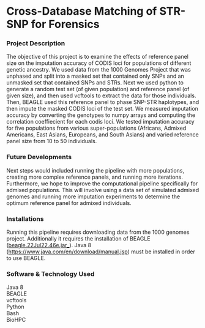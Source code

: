 # Cross-Database Matching of STR-SNP for Forensics

### Project Description
The objective of this project is to examine the effects of reference panel size on the imputation accuracy of CODIS loci for populations of different genetic ancestry. We used data from the 1000 Genomes Project that was unphased and split into a masked set that contained only SNPs and an unmasked set that contained SNPs and STRs. Next we used python to generate a random test set (of given population) and reference panel (of given size), and then used vcftools to extract the data for those individuals. Then, BEAGLE used this reference panel to phase SNP-STR haplotypes, and then impute the masked CODIS loci of the test set. We measured imputation accuracy by converting the genotypes to numpy arrays and computing the correlation coeffiecient for each codis loci. We tested imputation accuracy for five populations from various super-populations (Africans, Admixed Americans, East Asians, Europeans, and South Asians) and varied reference panel size from 10 to 50 individuals.

### Future Developments
Next steps would included running the pipeline with more populations, creating more complex reference panels, and running more iterations. Furthermore, we hope to improve the computational pipeline specifically for admixed populations. This will involve using a data set of simulated admixed genomes and running more imputation experiments to determine the optimum reference panel for admixed individuals.

### Installations
Running this pipeline requires downloading data from the 1000 genomes project. Additionally it requires the installation of BEAGLE ([beagle.22Jul22.46e.jar_](https://faculty.washington.edu/browning/beagle/beagle.22Jul22.46e.jar)). Java 8 (https://www.java.com/en/download/manual.jsp) must be installed in order to use BEAGLE.

### Software & Technology Used
Java 8
<br />BEAGLE
<br />vcftools
<br />Python
<br />Bash
<br />BioHPC

